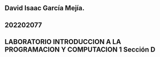 ## David Isaac García Mejía.
## 202202077
## LABORATORIO INTRODUCCION A LA PROGRAMACION Y COMPUTACION 1 Sección D
